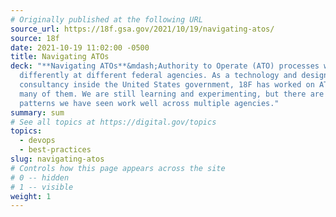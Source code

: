 ```yaml
---
# Originally published at the following URL
source_url: https://18f.gsa.gov/2021/10/19/navigating-atos/
source: 18f
date: 2021-10-19 11:02:00 -0500
title: Navigating ATOs
deck: "**Navigating ATOs**&mdash;Authority to Operate (ATO) processes work
  differently at different federal agencies. As a technology and design
  consultancy inside the United States government, 18F has worked on ATOs at
  many of them. We are still learning and experimenting, but there are definite
  patterns we have seen work well across multiple agencies."
summary: sum
# See all topics at https://digital.gov/topics
topics:
  - devops
  - best-practices
slug: navigating-atos
# Controls how this page appears across the site
# 0 -- hidden
# 1 -- visible
weight: 1
---
```

